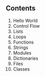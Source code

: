 ## Contents 

1. Hello World
2. Control Flow
3. Lists
4. Loops
5. Functions
6. Strings
7. Modules
8. Dictionaries
9. Files
10. Classes




